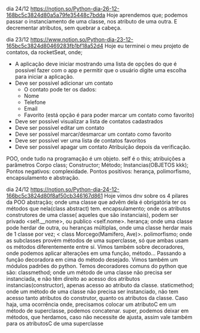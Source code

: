 dia 24/12
https://notion.so/Python-dia-26-12-168bc5c3824d80a5a79fe35448c7bdda
Hoje aprendemos que; podemos passar o instanciamento de uma classe, nos atributo de uma outra.
E decrementar atributos, sem quebrar a cabeça.
 

dia 23/12
https://www.notion.so/Python-dia-23-12-165bc5c3824d80469283fb1bf18a52d4
Hoje eu terminei o meu projeto de contatos, da rocketSeat, onde; 
* A aplicação deve iniciar mostrando uma lista de opções do que é possível fazer com o app e permitir que o usuário digite uma escolha para iniciar a aplicação.
* Deve ser possível adicionar um contato
    * O contato pode ter os dados:
    * Nome
    * Telefone
    * Email
    * Favorito (está opção é para poder marcar um contato como favorito)
* Deve ser possível visualizar a lista de contatos cadastrados
* Deve ser possível editar um contato
* Deve ser possível marcar/desmarcar um contato como favorito
* Deve ser possível ver uma lista de contatos favoritos
* Deve ser possível apagar um contato
Atribuição depois da verificação.

POO, onde tudo na programação é um objeto.
self é o this;
atribuições a parâmetros
Corpo class;
Constructor;
Método;
Instancias(OBJETOS kkk);
Pontos negativos: complexidade.
Pontos positivos: herança, polimorfismo, encapsulamento e abstração.

dia 24/12
https://notion.so/Python-dia-24-12-166bc5c3824d80f8af50cb346167d861
Hoje vimos dnv sobre os 4 pilares da POO
abstração; onde uma classe que advêm dela é obrigatória ter os métodos que nela(class abstract) tem.
encapsulamento; onde os atributos construtores de uma classe( aqueles que são instanciais), podem ser privado <self.__nome>, ou publico <self.nome>.
herança; onde uma classe pode herdar de outra, ou heranças múltiplas, onde uma classe herdar mais de 1 classe por vez; < class Morcego(Mamifero, Ave)>.
polimorfismo; onde as subclasses provém métodos de uma superclasse, só que ambas usam os métodos diferentemente entre sí.
Vimos também sobre decoradores, onde podemos aplicar alterações em uma função, método... Passando a função decoradora em cima do método desejado. Vimos também um módulos padrões do python. Temos decoradores comuns do python que são:
classmethod; onde um método de uma classe não precisa ser instanciada, e não têm direito ao acesso dos atributos instancias(constructor), apenas acesso ao atributo da classe.
staticmethod; onde um método de uma classe não precisa ser instanciado, não tem acesso tanto atributos do construtor, quanto os atributos da classe. Caso haja, uma ocorrência onde, precisamos colocar um atributoC em um método de superclasse, podemos concatenar.
super, podemos deixar em métodos, que herdamos, caso não necessite de ajusta, assim vale também para os atributosC de uma superclasse
